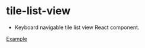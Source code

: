 # tile-list-view

- Keyboard navigable tile list view React component.

<a href="https://gct256.github.io/tile-list-view-example/">Example</a>
